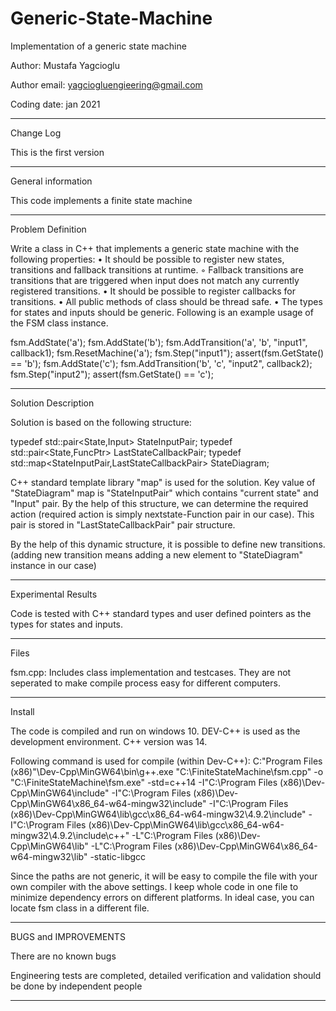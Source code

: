 # Generic-State-Machine
Implementation of a generic state machine

Author: Mustafa Yagcioglu

Author email: yagciogluengieering@gmail.com

Coding date:  jan 2021

*******************************************************************************
Change Log

This is the first version

*******************************************************************************
General information

This code implements a finite state machine

*******************************************************************************
Problem Definition

Write a class in C++ that implements a generic state machine with the following properties:
• It should be possible to register new states, transitions and fallback transitions at runtime.
◦ Fallback transitions are transitions that are triggered when input does not match any currently
registered transitions.
• It should be possible to register callbacks for transitions.
• All public methods of class should be thread safe.
• The types for states and inputs should be generic.
Following is an example usage of the FSM class instance.

fsm.AddState('a');
fsm.AddState('b');
fsm.AddTransition('a', 'b', "input1", callback1);
fsm.ResetMachine('a');
fsm.Step("input1");
assert(fsm.GetState() == 'b');
fsm.AddState('c');
fsm.AddTransition('b', 'c', "input2", callback2);
fsm.Step("input2");
assert(fsm.GetState() == 'c');

*******************************************************************************
Solution Description

Solution is based on the following structure:

typedef std::pair<State,Input> StateInputPair;
typedef std::pair<State,FuncPtr> LastStateCallbackPair;
typedef std::map<StateInputPair,LastStateCallbackPair> StateDiagram;

C++ standard template library "map" is used for the solution. Key value of
 "StateDiagram" map is "StateInputPair" which contains "current state" and
 "Input" pair.
 By the help of this structure, we can determine the required action (required
 action is simply nextstate-Function pair in our case). This pair is stored in
 "LastStateCallbackPair" pair structure.

By the help of this dynamic structure, it is possible to define new transitions.
 (adding new transition means adding a new element to "StateDiagram" instance in
 our case)

*******************************************************************************
Experimental Results

Code is tested with C++ standard types and user defined pointers as the types
 for states and inputs.
*******************************************************************************
Files

fsm.cpp:
Includes class implementation and testcases. They are not seperated to make
 compile process easy for different computers.

*******************************************************************************
Install

The code is compiled and run on windows 10. DEV-C++ is used as the development
 environment. C++ version was 14.

Following command is used for compile (within Dev-C++):
C:\"Program Files (x86)"\Dev-Cpp\MinGW64\bin\g++.exe "C:\FiniteStateMachine\fsm.cpp" -o "C:\FiniteStateMachine\fsm.exe" -std=c++14 -I"C:\Program Files (x86)\Dev-Cpp\MinGW64\include" -I"C:\Program Files (x86)\Dev-Cpp\MinGW64\x86_64-w64-mingw32\include" -I"C:\Program Files (x86)\Dev-Cpp\MinGW64\lib\gcc\x86_64-w64-mingw32\4.9.2\include" -I"C:\Program Files (x86)\Dev-Cpp\MinGW64\lib\gcc\x86_64-w64-mingw32\4.9.2\include\c++" -L"C:\Program Files (x86)\Dev-Cpp\MinGW64\lib" -L"C:\Program Files (x86)\Dev-Cpp\MinGW64\x86_64-w64-mingw32\lib" -static-libgcc


Since the paths are not generic, it will be easy to compile the file with your
 own compiler with the above settings. I keep whole code in one file to minimize
 dependency errors on different platforms. In ideal case, you can locate
 fsm class in a different file.

*******************************************************************************
BUGS and IMPROVEMENTS

There are no known bugs

Engineering tests are completed, detailed verification and validation should be
 done by independent people

*******************************************************************************
